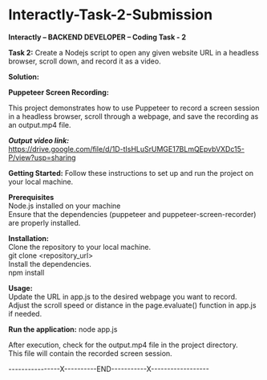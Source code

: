 # Interactly-Task-2-Submission  
**Interactly – BACKEND DEVELOPER – Coding Task - 2**  
  
**Task 2:** Create a Nodejs script to open any given website URL in a headless browser, scroll down, and record it as a video.  
  
**Solution:**  
   
**Puppeteer Screen Recording:**  
  
This project demonstrates how to use Puppeteer to record a screen session in a headless browser, scroll through a webpage, and save the recording as an output.mp4 file.  
  
***Output video link:***  
https://drive.google.com/file/d/1D-tIsHLuSrUMGE17BLmQEpvbVXDc15-P/view?usp=sharing  
  
**Getting Started:**
Follow these instructions to set up and run the project on your local machine.  

**Prerequisites**  
Node.js installed on your machine  
Ensure that the dependencies (puppeteer and puppeteer-screen-recorder) are properly installed.  

**Installation:**  
Clone the repository to your local machine.  
git clone <repository_url>  
Install the dependencies.  
npm install  
  
**Usage:**  
Update the URL in app.js to the desired webpage you want to record.  
Adjust the scroll speed or distance in the page.evaluate() function in app.js if needed.  
  
**Run the application:**
node app.js

After execution, check for the output.mp4 file in the project directory.  
This file will contain the recorded screen session.  
  
----------------X----------END-----------X------------------
